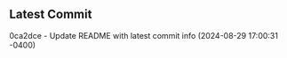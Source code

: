 
## Latest Commit
0ca2dce - Update README with latest commit info (2024-08-29 17:00:31 -0400) <Yunxi-Zhou>
